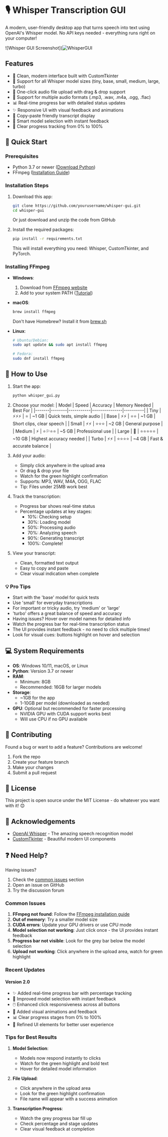 # 🎙️ Whisper Transcription GUI

A modern, user-friendly desktop app that turns speech into text using OpenAI's Whisper model. No API keys needed - everything runs right on your computer!

![Whisper GUI Screenshot](![WhisperGUI](https://github.com/user-attachments/assets/3b0ae23f-cc9b-49f1-9737-25273760f669)


## Features

- 🎨 Clean, modern interface built with CustomTkinter
- 🤖 Support for all Whisper model sizes (tiny, base, small, medium, large, turbo)
- 📁 One-click audio file upload with drag & drop support
- 🎵 Support for multiple audio formats (.mp3, .wav, .m4a, .ogg, .flac)
- 📊 Real-time progress bar with detailed status updates
- ✨ Responsive UI with visual feedback and animations
- 📝 Copy-paste friendly transcript display
- 🎯 Smart model selection with instant feedback
- 🚦 Clear progress tracking from 0% to 100%

## 🚀 Quick Start

### Prerequisites
- Python 3.7 or newer ([Download Python](https://www.python.org/downloads/))
- FFmpeg ([Installation Guide](#installing-ffmpeg))

### Installation Steps
1. Download this app:
   ```bash
   git clone https://github.com/yourusername/whisper-gui.git
   cd whisper-gui
   ```
   Or just download and unzip the code from GitHub

2. Install the required packages:
   ```bash
   pip install -r requirements.txt
   ```
   This will install everything you need: Whisper, CustomTkinter, and PyTorch.

### Installing FFmpeg
- **Windows**: 
  1. Download from [FFmpeg website](https://ffmpeg.org/download.html)
  2. Add to your system PATH ([Tutorial](https://www.wikihow.com/Install-FFmpeg-on-Windows))

- **macOS**: 
  ```bash
  brew install ffmpeg
  ```
  Don't have Homebrew? Install it from [brew.sh](https://brew.sh)

- **Linux**: 
  ```bash
  # Ubuntu/Debian:
  sudo apt update && sudo apt install ffmpeg
  
  # Fedora:
  sudo dnf install ffmpeg
  ```

## 🎯 How to Use

1. Start the app:
   ```bash
   python whisper_gui.py
   ```

2. Choose your model:
   | Model | Speed | Accuracy | Memory Needed | Best For |
   |-------|--------|-----------|---------------|----------|
   | Tiny | ⚡️⚡️⚡️ | ⭐️ | ~1 GB | Quick tests, simple audio |
   | Base | ⚡️⚡️ | ⭐️⭐️ | ~1 GB | Short clips, clear speech |
   | Small | ⚡️⚡️ | ⭐️⭐️⭐️ | ~2 GB | General purpose |
   | Medium | ⚡️ | ⭐️⚐️⭐️⭐️ | ~5 GB | Professional use |
   | Large | 🐢 | ⭐️⭐️⭐️⭐️⭐️ | ~10 GB | Highest accuracy needed |
   | Turbo | ⚡️⚡️ | ⭐️⭐️⭐️⭐️ | ~4 GB | Fast & accurate balance |

3. Add your audio:
   - Simply click anywhere in the upload area
   - Or drag & drop your file
   - Watch for the green highlight confirmation
   - Supports: MP3, WAV, M4A, OGG, FLAC
   - Tip: Files under 25MB work best

4. Track the transcription:
   - Progress bar shows real-time status
   - Percentage updates at key stages:
     - 10%: Checking setup
     - 30%: Loading model
     - 50%: Processing audio
     - 70%: Analyzing speech
     - 90%: Generating transcript
     - 100%: Complete!

5. View your transcript:
   - Clean, formatted text output
   - Easy to copy and paste
   - Clear visual indication when complete

### 💡 Pro Tips
- Start with the 'base' model for quick tests
- Use 'small' for everyday transcriptions
- For important or tricky audio, try 'medium' or 'large'
- 'turbo' offers a great balance of speed and accuracy
- Having issues? Hover over model names for detailed info
- Watch the progress bar for real-time transcription status
- The UI provides instant feedback - no need to click multiple times!
- Look for visual cues: buttons highlight on hover and selection

## 💻 System Requirements

- **OS**: Windows 10/11, macOS, or Linux
- **Python**: Version 3.7 or newer
- **RAM**: 
  - Minimum: 8GB
  - Recommended: 16GB for larger models
- **Storage**: 
  - ~1GB for the app
  - 1-10GB per model (downloaded as needed)
- **GPU**: Optional but recommended for faster processing
  - NVIDIA GPU with CUDA support works best
  - Will use CPU if no GPU available

## 🤝 Contributing

Found a bug or want to add a feature? Contributions are welcome!
1. Fork the repo
2. Create your feature branch
3. Make your changes
4. Submit a pull request

## 📝 License

This project is open source under the MIT License - do whatever you want with it! 😊

## 🙏 Acknowledgements

- [OpenAI Whisper](https://github.com/openai/whisper) - The amazing speech recognition model
- [CustomTkinter](https://github.com/TomSchimansky/CustomTkinter) - Beautiful modern UI components

## ❓ Need Help?

Having issues?
1. Check the [common issues](#common-issues) section
2. Open an issue on GitHub
3. Try the discussion forum

### Common Issues

1. **FFmpeg not found**: Follow the [FFmpeg installation guide](#installing-ffmpeg)
2. **Out of memory**: Try a smaller model size
3. **CUDA errors**: Update your GPU drivers or use CPU mode
4. **Model selection not working**: Just click once - the UI provides instant feedback
5. **Progress bar not visible**: Look for the grey bar below the model selection
6. **Upload not working**: Click anywhere in the upload area, watch for green highlight

### Recent Updates

#### Version 2.0
- ✨ Added real-time progress bar with percentage tracking
- 🎯 Improved model selection with instant feedback
- 🖱️ Enhanced click responsiveness across all buttons
- 💫 Added visual animations and feedback
- 📊 Clear progress stages from 0% to 100%
- 🎨 Refined UI elements for better user experience

### Tips for Best Results

1. **Model Selection**:
   - Models now respond instantly to clicks
   - Watch for the green highlight and bold text
   - Hover for detailed model information

2. **File Upload**:
   - Click anywhere in the upload area
   - Look for the green highlight confirmation
   - File name will appear with a success animation

3. **Transcription Progress**:
   - Watch the grey progress bar fill up
   - Check percentage and stage updates
   - Clear visual feedback at completion
